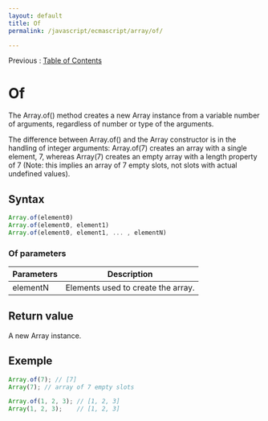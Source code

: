 ```yaml
---
layout: default
title: Of
permalink: /javascript/ecmascript/array/of/

---
```


Previous : [Table of Contents](./index.md)


# Of

The Array.of() method creates a new Array instance from a variable number of arguments, regardless of number or type of the arguments.

The difference between Array.of() and the Array constructor is in the handling of integer arguments: Array.of(7) creates an array with a single element, 7, whereas Array(7) creates an empty array with a length property of 7 (Note: this implies an array of 7 empty slots, not slots with actual undefined values).


## Syntax
```javascript
Array.of(element0)
Array.of(element0, element1)
Array.of(element0, element1, ... , elementN)
```

### Of parameters
| Parameters | Description |
| ---------- | ----------- |
| elementN | Elements used to create the array. |


## Return value

A new Array instance.


## Exemple
```javascript
Array.of(7); // [7]
Array(7); // array of 7 empty slots

Array.of(1, 2, 3); // [1, 2, 3]
Array(1, 2, 3);    // [1, 2, 3]
```